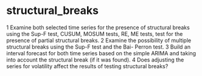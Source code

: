 # structural_breaks


1
Examine both selected time series for the presence of structural breaks using the Sup-F
test, CUSUM, MOSUM tests, RE, ME tests, test for the presence of partial structural
breaks.
2
Examine the possibility of multiple structural breaks using the Sup-F test and the Bai-
Perron test.
3
Build an interval forecast for both time series based on the simple ARIMA and taking
into account the structural break (if it was found).
4
Does adjusting the series for volatility affect the results of testing structural breaks?
